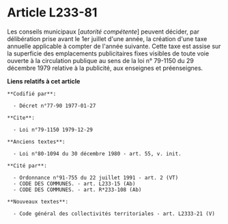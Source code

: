 # Article L233-81

Les conseils municipaux [*autorité compétente*] peuvent décider, par délibération prise avant le 1er juillet d'une année, la
création d'une taxe annuelle applicable à compter de l'année suivante. Cette taxe est assise sur la superficie des
emplacements publicitaires fixes visibles de toute voie ouverte à la circulation publique au sens de la loi n° 79-1150 du 29
décembre 1979 relative à la publicité, aux enseignes et préenseignes.

**Liens relatifs à cet article**

	**Codifié par**:

	  - Décret n°77-90 1977-01-27

	**Cite**:

	  - Loi n°79-1150 1979-12-29

	**Anciens textes**:

	  - Loi n°80-1094 du 30 décembre 1980 - art. 55, v. init.

	**Cité par**:

	  - Ordonnance n°91-755 du 22 juillet 1991 - art. 2 (VT)
	  - CODE DES COMMUNES. - art. L233-15 (Ab)
	  - CODE DES COMMUNES. - art. R*233-108 (Ab)

	**Nouveaux textes**:

	  - Code général des collectivités territoriales - art. L2333-21 (V)
